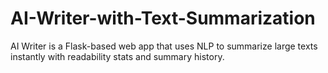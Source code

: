 # AI-Writer-with-Text-Summarization
AI Writer is a Flask-based web app that uses NLP to summarize large texts instantly with readability stats and summary history.
